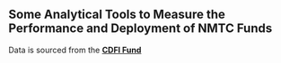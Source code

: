 ## Some Analytical Tools to Measure the Performance and Deployment of NMTC Funds

Data is sourced from the **[CDFI Fund][CDFI Fund]**

[CDFI Fund]: https://www.cdfifund.gov
